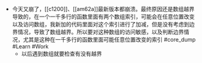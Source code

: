 - 今天又崩了，[[c1200]]、[[am62a]]最新版本都崩溃。最终原因还是数组越界导致的，在一个一千多行的函数里面有两个数组索引，可能会在任意位置改变以及访问数组，我新加的代码里面对这个索引进行了加减，但是没有考虑到边界情况，导致了数组越界。所以要对这种数组的访问敏感，以及判断边界情况，尤其是这种在一千多行的函数里面可能任意位置改变的索引  #core_dump #Learn #Work
	- 以后遇到数组就要检查有没有越界